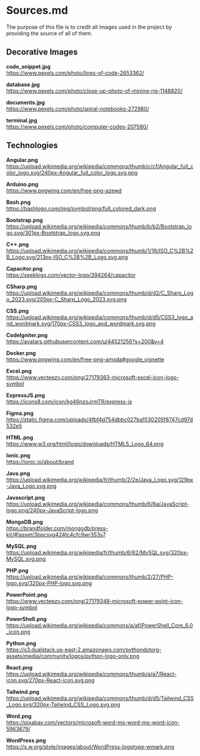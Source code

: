 # Sources.md
The purpose of this file is to credit all images used in the project by providing the source of all of them.

## Decorative Images

**code_snippet.jpg** \
https://www.pexels.com/photo/lines-of-code-2653362/

**database.jpg** \
https://www.pexels.com/photo/close-up-photo-of-mining-rig-1148820/

**documents.jpg** \
https://www.pexels.com/photo/spiral-notebooks-272980/

**terminal.jpg** \
https://www.pexels.com/photo/computer-codes-207580/

## Technologies

**Angular.png** \
https://upload.wikimedia.org/wikipedia/commons/thumb/c/cf/Angular_full_color_logo.svg/240px-Angular_full_color_logo.svg.png

**Arduino.png** \
https://www.pngwing.com/en/free-png-azewd

**Bash.png** \
https://bashlogo.com/img/symbol/png/full_colored_dark.png

**Bootstrap.png** \
https://upload.wikimedia.org/wikipedia/commons/thumb/b/b2/Bootstrap_logo.svg/301px-Bootstrap_logo.svg.png

**C++.png** \
https://upload.wikimedia.org/wikipedia/commons/thumb/1/18/ISO_C%2B%2B_Logo.svg/213px-ISO_C%2B%2B_Logo.svg.png

**Capacitor.png** \
https://seeklogo.com/vector-logo/394264/capacitor

**CSharp.png** \
https://upload.wikimedia.org/wikipedia/commons/thumb/d/d2/C_Sharp_Logo_2023.svg/205px-C_Sharp_Logo_2023.svg.png

**CSS.png** \
https://upload.wikimedia.org/wikipedia/commons/thumb/d/d5/CSS3_logo_and_wordmark.svg/170px-CSS3_logo_and_wordmark.svg.png

**CodeIgniter.png** \
https://avatars.githubusercontent.com/u/44521256?s=200&v=4

**Docker.png** \
https://www.pngwing.com/en/free-png-amxda#google_vignette

**Excel.png** \
https://www.vecteezy.com/png/27179363-microsoft-excel-icon-logo-symbol

**ExpressJS.png** \
https://icons8.com/icon/kg46nzoJrmTR/express-js

**Figma.png** \
https://static.figma.com/uploads/4fbf4d754dbbc027ba1530205f8747cd97d532e5

**HTML.png** \
https://www.w3.org/html/logo/downloads/HTML5_Logo_64.png

**Ionic.png** \
https://ionic.io/about/brand

**Java.png** \
https://upload.wikimedia.org/wikipedia/fr/thumb/2/2e/Java_Logo.svg/129px-Java_Logo.svg.png

**Javascript.png** \
https://upload.wikimedia.org/wikipedia/commons/thumb/6/6a/JavaScript-logo.png/240px-JavaScript-logo.png

**MongoDB.png** \
https://brandfolder.com/mongodb/press-kit/#!asset/3bpcsvq424tc4cfc9wr353s7

**MySQL.png** \
https://upload.wikimedia.org/wikipedia/fr/thumb/6/62/MySQL.svg/320px-MySQL.svg.png

**PHP.png** \
https://upload.wikimedia.org/wikipedia/commons/thumb/2/27/PHP-logo.svg/320px-PHP-logo.svg.png

**PowerPoint.png** \
https://www.vecteezy.com/png/27179348-microsoft-power-point-icon-logo-symbol

**PowerShell.png** \
https://upload.wikimedia.org/wikipedia/commons/a/af/PowerShell_Core_6.0_icon.png

**Python.png** \
https://s3.dualstack.us-east-2.amazonaws.com/pythondotorg-assets/media/community/logos/python-logo-only.png

**React.png** \
https://upload.wikimedia.org/wikipedia/commons/thumb/a/a7/React-icon.svg/270px-React-icon.svg.png

**Tailwind.png** \
https://upload.wikimedia.org/wikipedia/commons/thumb/d/d5/Tailwind_CSS_Logo.svg/320px-Tailwind_CSS_Logo.svg.png

**Word.png** \
https://pixabay.com/vectors/microsoft-word-ms-word-ms-word-icon-5963679/

**WordPress.png** \
https://s.w.org/style/images/about/WordPress-logotype-wmark.png